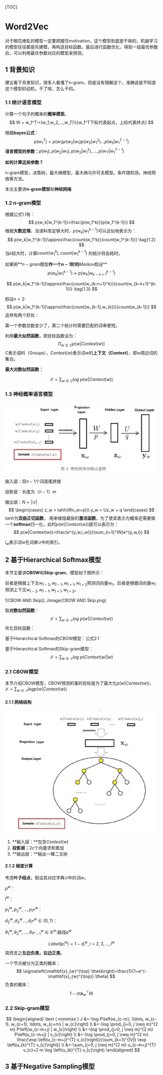 [TOC]

# Word2Vec

对于眼花缭乱的模型一定要把握住motivation，这个模型到底是干嘛的，机器学习的模型往往都是先建模，再构造目标函数，最后进行函数优化，得到一组最优参数后，可以利用最优参数对应的模型来预测。

## 1 背景知识

建议看下背景知识，很多人看懂了n-gram，但是没有理解这个，准确说是不知道这个模型的动机，干了啥，怎么干的。

### 1.1 统计语言模型

计算一个句子的概率的**概率模型**。
$$
W = w_1^T:=(w_1,w_2,...,w_T)\\{w_1^T下标代表起点，上标代表终点}
$$


根据**bayes公式**：
$$
p(w_1^T) = p(w_1)p(w_2|w_1)p(w_3|w_1^2)...p(w_t|w_1^{T-1})\tag{1.1}
$$
**语言模型的参数：**$p(w_1),p(w_2|w_1),p(w_3|w_1^2),…,p(w_T|w_1^{T-1})$

**如何计算这些参数？**

n-gram模型，决策树，最大熵模型，最大熵马尔可夫模型。条件随机场，神经网络等方法。

本文主要讲**n-gram模型**和**神经网络**



### 1.2 n-gram模型

根据公式1.1有：
$$
p(w_k|w_1^{k-1})=\frac{p(w_1^k)}{p(w_1^{k-1})}
$$
根据**大数定理**，当语料库足够大时，$p(w_k|w_1^{k-1})$可以近似地表示为：
$$
p(w_k|w_1^{k-1})\approx\frac{count(w_1^k)}{count(w_1^{k-1})} \tag{1.2}
$$
当$k$较大时，计算$count(w_1^k),count(w_1^{k-1})$  的统计将会耗时。

如果把**$n-gram$模型​**作一个$n-1$阶的**$Markov$假设**
$$
p(w_k|w_1^{k-1})\approx p(w_k|w_{k-n+1}^{k-1})
$$

$$
p(w_k|w_1^{k-1})\approx\frac{count(w_{k-n+1}^k)}{count(w_{k-n+1}^{k-1})} \tag{1.3}
$$

假设$n=2$:
$$
p(w_k|w_1^{k-1})\approx\frac{count(w_{k-1},w_{k})}{count(w_{k-1})}
$$
这样有两个好处：

第一个参数总数变少了，第二个统计时需要匹配的词串更短。

利用**最大似然函数**，把目标函数设为：
$$
\prod_{w\in C}p(w|Context(w))
$$
$C$表示语料（Groups），$Context(w)$表示词$w$的**上下文（Context）**，即$w$周边词的集合。

**最大对数似然函数：**

$$
\mathcal{L} = \sum_{w\in C}log\ p(w|Context(w))
$$

### 1.3 神经概率语言模型

![Netural-Net](../image/Netural-Net.png)

输入层：将$n-1$个词首尾拼接

投影层：长度为$（n-1）m$

输出层：$N=|\mathcal{D}|$
$$
\begin{cases}
z_w = tahh(Wx_w+p)\\
y_w = Uz_w + q
\end{cases}
$$
$tanh$为**双曲正切函数**， 用来做隐藏层的**激活函数**，为了使其表示为概率还需要做一个**softmax**归一化，此时$p(w|Context(w))$就可以表示为：
$$
p(w|Context(w))=\frac{e^{y_w,i_w}}{\sum_{i=1}^{N}e^{y_w,i}}
$$

$i_w$表示词$w$在词典$\mathcal{D}$中的索引。


## 2 基于Hierarchical Softmax模型

本节主要讲**CBOW**和**Skip-gram**，模型如下图所示：

前者是根据上下文$w_{t-2},w_{t-1},w_{t+1},w_{t+2}$预测词向量$w_t$，后者是根据词向量$w_t$预测上下文$w_{t-2},w_{t-1},w_{t+1},w_{t+2}$。

![CBOW AND Skip](../image/CBOW AND Skip.png)

取**对数似然函数**：
$$
\mathcal{L} = \sum_{w\in \mathcal{C}}log\ p(w|Context(w)) \tag{2.1}
$$
优化目标函数：

基于Hierarchical Softmax的CBOW模型：公式2.1

基于Hierarchical Softmax的Skip-gram模型：
$$
\mathcal{L}=\sum_{w\in \mathcal{C}}log\ p(Context(w)|w) \tag{2.2}
$$


### 2.1 CBOW模型

本节介绍CBOW模型，CBOW预测的事的目标是为了最大化$p(w|Context(w))$，$\mathcal{L}=\sum_{w\in\mathcal{C}}logp(w|Context(w))$

#### 2.1.1 网络结构

![CBOW](../image/CBOW.png)

1. **输入层：**包含$Context(w)$
2. **投影层：**$2c$个向量求和累加
3. **输出层：**输出一棵二叉树

#### 2.1.2 梯度计算

考虑**叶子结点**，假设其对应字典$\mathcal{D}$中的词$w$，

$p^w$：

$l^w$：

$p_1^w,p_2^w,…,p_{l^w}^w$：

$d_2^w,d_3^w…,d_{l^w}^w\in \{0,1\}$：

$\theta_1^w,\theta_2^w,…,\theta_{l^w-1}^w\in \mathbb{R}^m$:路径$p^w$


$$
Label(p_i^w)=1-d_i^w,i=2,3,...,l^w
$$
简而言之**左边负类，右边正类**。

一个节点被分为正类的概率：
$$
\sigma\left(\mathbf{x}_{w}^{\top} \theta\right)=\frac{1}{1+e^{-\mathbf{x}_{w}^{\top}} \theta}
$$
负类的概率：
$$
1-\sigma\left(\mathbf{x}_{w}^{\top} \theta\right)
$$


### 2.2 Skip-gram模型

$$
\begin{aligned} \text { minimize } J &=-\log P\left(w_{c-m}, \ldots, w_{c-1}, w_{c+1}, \ldots, w_{c+m} | w_{c}\right) \\ &=-\log \prod_{j=0, j \neq m}^{2 m} P\left(w_{c-m+j} | w_{c}\right) \\ &=-\log \prod_{j=0, j \neq m}^{2 m} P\left(u_{c-m+j} | v_{c}\right) \\ &=-\log \prod_{j=0, j \neq m}^{2 m} \frac{\exp \left(u_{c-m+j}^{T} v_{c}\right)}{\sum_{k=1}^{|V|} \exp \left(u_{k}^{T} v_{c}\right)} \\ &=-\sum_{j=0, j \neq m}^{2 m} u_{c-m+j}^{T} v_{c}+2 m \log \left(u_{k}^{T} v_{c}\right) \end{aligned}
$$



## 3 基于Negative Sampling模型





